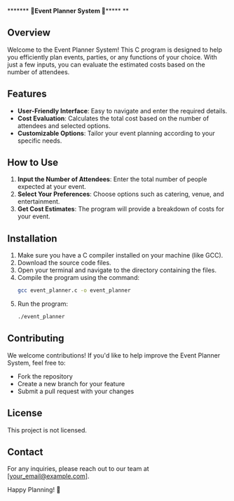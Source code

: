 ******* **🎉Event Planner System 🎉******* **

## Overview
Welcome to the Event Planner System! This C program is designed to help you efficiently plan events, parties, or any functions of your choice. With just a few inputs, you can evaluate the estimated costs based on the number of attendees. 

## Features
- **User-Friendly Interface**: Easy to navigate and enter the required details.
- **Cost Evaluation**: Calculates the total cost based on the number of attendees and selected options.
- **Customizable Options**: Tailor your event planning according to your specific needs.

## How to Use
1. **Input the Number of Attendees**: Enter the total number of people expected at your event.
2. **Select Your Preferences**: Choose options such as catering, venue, and entertainment.
3. **Get Cost Estimates**: The program will provide a breakdown of costs for your event.

## Installation
1. Make sure you have a C compiler installed on your machine (like GCC).
2. Download the source code files.
3. Open your terminal and navigate to the directory containing the files.
4. Compile the program using the command:
   ```bash
   gcc event_planner.c -o event_planner
   ```
5. Run the program:
   ```bash
   ./event_planner
   ```

## Contributing
We welcome contributions! If you'd like to help improve the Event Planner System, feel free to:
- Fork the repository
- Create a new branch for your feature
- Submit a pull request with your changes

## License
This project is not licensed. 

## Contact
For any inquiries, please reach out to our team at [your_email@example.com].

Happy Planning! 🎊
